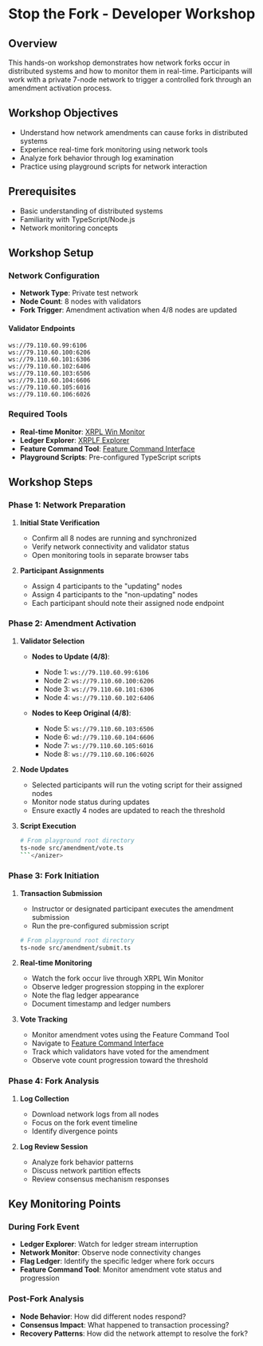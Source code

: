 # Stop the Fork - Developer Workshop

## Overview
This hands-on workshop demonstrates how network forks occur in distributed systems and how to monitor them in real-time. Participants will work with a private 7-node network to trigger a controlled fork through an amendment activation process.

## Workshop Objectives
- Understand how network amendments can cause forks in distributed systems
- Experience real-time fork monitoring using network tools
- Analyze fork behavior through log examination
- Practice using playground scripts for network interaction

## Prerequisites
- Basic understanding of distributed systems
- Familiarity with TypeScript/Node.js
- Network monitoring concepts

## Workshop Setup

### Network Configuration
- **Network Type**: Private test network
- **Node Count**: 8 nodes with validators
- **Fork Trigger**: Amendment activation when 4/8 nodes are updated

#### Validator Endpoints
```
ws://79.110.60.99:6106
ws://79.110.60.100:6206
ws://79.110.60.101:6306
ws://79.110.60.102:6406
ws://79.110.60.103:6506
ws://79.110.60.104:6606
ws://79.110.60.105:6016
ws://79.110.60.106:6026
```

### Required Tools
- **Real-time Monitor**: [XRPL Win Monitor](https://xrplwin.com/monitor)
- **Ledger Explorer**: [XRPLF Explorer](https://explorer.xrplf.org/wss:batch.nerdnest.xyz/)
- **Feature Command Tool**: [Feature Command Interface](https://explorer.xrplf.org/wss:batch.nerdnest.xyz/command)
- **Playground Scripts**: Pre-configured TypeScript scripts

## Workshop Steps

### Phase 1: Network Preparation
1. **Initial State Verification**
   - Confirm all 8 nodes are running and synchronized
   - Verify network connectivity and validator status
   - Open monitoring tools in separate browser tabs

2. **Participant Assignments**
   - Assign 4 participants to the "updating" nodes
   - Assign 4 participants to the "non-updating" nodes
   - Each participant should note their assigned node endpoint

### Phase 2: Amendment Activation
1. **Validator Selection**
   - **Nodes to Update (4/8)**: 
     - Node 1: `ws://79.110.60.99:6106`
     - Node 2: `ws://79.110.60.100:6206`
     - Node 3: `ws://79.110.60.101:6306`
     - Node 4: `ws://79.110.60.102:6406`
   
   - **Nodes to Keep Original (4/8)**:
     - Node 5: `ws://79.110.60.103:6506`
     - Node 6: `wd://79.110.60.104:6606`
     - Node 7: `ws://79.110.60.105:6016`
     - Node 8: `ws://79.110.60.106:6026`

2. **Node Updates**
   - Selected participants will run the voting script for their assigned nodes
   - Monitor node status during updates
   - Ensure exactly 4 nodes are updated to reach the threshold

3. **Script Execution**
   ```bash
   # From playground root directory
   ts-node src/amendment/vote.ts
   ```</anizer>

### Phase 3: Fork Initiation
1. **Transaction Submission**
   - Instructor or designated participant executes the amendment submission
   - Run the pre-configured submission script
   
   ```bash
   # From playground root directory
   ts-node src/amendment/submit.ts
   ```

2. **Real-time Monitoring**
   - Watch the fork occur live through XRPL Win Monitor
   - Observe ledger progression stopping in the explorer
   - Note the flag ledger appearance
   - Document timestamp and ledger numbers

3. **Vote Tracking**
   - Monitor amendment votes using the Feature Command Tool
   - Navigate to [Feature Command Interface](https://explorer.xrplf.org/wss:batch.nerdnest.xyz/command)
   - Track which validators have voted for the amendment
   - Observe vote count progression toward the threshold

### Phase 4: Fork Analysis
1. **Log Collection**
   - Download network logs from all nodes
   - Focus on the fork event timeline
   - Identify divergence points

2. **Log Review Session**
   - Analyze fork behavior patterns
   - Discuss network partition effects
   - Review consensus mechanism responses

## Key Monitoring Points

### During Fork Event
- **Ledger Explorer**: Watch for ledger stream interruption
- **Network Monitor**: Observe node connectivity changes
- **Flag Ledger**: Identify the specific ledger where fork occurs
- **Feature Command Tool**: Monitor amendment vote status and progression

### Post-Fork Analysis
- **Node Behavior**: How did different nodes respond?
- **Consensus Impact**: What happened to transaction processing?
- **Recovery Patterns**: How did the network attempt to resolve the fork?